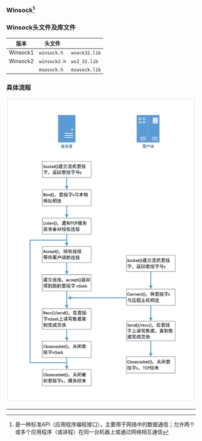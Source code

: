 ### Winsock[^1]

### Winsock头文件及库文件

| 版本     | 头文件       |               |
| -------- | ------------ | ------------- |
| Winsock1 | `winsock.h`  | `wsock32.lib` |
| Winsock2 | `winsock2.h` | `ws2_32.lib`  |
|          | `mswsock.h`  | `mswsock.lib` |

### 具体流程

![socket_proc](../doc/socket_proc.png)



---

[^1]: 是一种标准API（应用程序编程接口），主要用于网络中的数据通信；允许两个或多个应用程序（或进程）在同一台机器上或通过网络相互通信